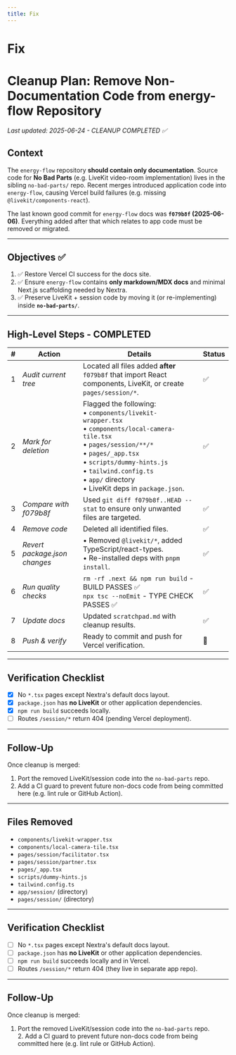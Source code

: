 ```yaml
---
title: Fix
---
```


# Fix

# Cleanup Plan: Remove Non-Documentation Code from energy-flow Repository

_Last updated: 2025-06-24 - CLEANUP COMPLETED ✅_

## Context
The `energy-flow` repository **should contain only documentation**. Source code for **No Bad Parts** (e.g. LiveKit video-room implementation) lives in the sibling `no-bad-parts/` repo. Recent merges introduced application code into `energy-flow`, causing Vercel build failures (e.g. missing `@livekit/components-react`).

The last known good commit for `energy-flow` docs was **`f079b8f` (2025-06-06)**. Everything added after that which relates to app code must be removed or migrated.

---

## Objectives ✅
1. ✅ Restore Vercel CI success for the docs site.
2. ✅ Ensure `energy-flow` contains **only markdown/MDX docs** and minimal Next.js scaffolding needed by Nextra.
3. ✅ Preserve LiveKit + session code by moving it (or re-implementing) inside **`no-bad-parts/`**.

---

## High-Level Steps - COMPLETED
| # | Action | Details | Status |
|---|--------|---------|--------|
|1| _Audit current tree_ | Located all files added **after** `f079b8f` that import React components, LiveKit, or create `pages/session/*`. | ✅ |
|2| _Mark for deletion_ | Flagged the following:<br/>• `components/livekit-wrapper.tsx`<br/>• `components/local-camera-tile.tsx`<br/>• `pages/session/**/*`<br/>• `pages/_app.tsx`<br/>• `scripts/dummy-hints.js`<br/>• `tailwind.config.ts`<br/>• `app/` directory<br/>• LiveKit deps in `package.json`. | ✅ |
|3| _Compare with f079b8f_ | Used `git diff f079b8f..HEAD --stat` to ensure only unwanted files are targeted. | ✅ |
|4| _Remove code_ | Deleted all identified files. | ✅ |
|5| _Revert package.json changes_ |• Removed `@livekit/*`, added TypeScript/react-types.<br/>• Re-installed deps with `pnpm install`. | ✅ |
|6| _Run quality checks_ | `rm -rf .next && npm run build` - BUILD PASSES ✅<br/>`npx tsc --noEmit` - TYPE CHECK PASSES ✅ | ✅ |
|7| _Update docs_ | Updated `scratchpad.md` with cleanup results. | ✅ |
|8| _Push & verify_ | Ready to commit and push for Vercel verification. | 🔄 |

---

## Verification Checklist
- [x] No `*.tsx` pages except Nextra's default docs layout.
- [x] `package.json` has **no LiveKit** or other application dependencies.
- [x] `npm run build` succeeds locally.
- [ ] Routes `/session/*` return 404 (pending Vercel deployment).

---

## Follow-Up
Once cleanup is merged:
1. Port the removed LiveKit/session code into the `no-bad-parts` repo.
2. Add a CI guard to prevent future non-docs code from being committed here (e.g. lint rule or GitHub Action).

---

## Files Removed
- `components/livekit-wrapper.tsx`
- `components/local-camera-tile.tsx`
- `pages/session/facilitator.tsx`
- `pages/session/partner.tsx`
- `pages/_app.tsx`
- `scripts/dummy-hints.js`
- `tailwind.config.ts`
- `app/session/` (directory)
- `pages/session/` (directory)

---

## Verification Checklist
- [ ] No `*.tsx` pages except Nextra's default docs layout.
- [ ] `package.json` has **no LiveKit** or other application dependencies.
- [ ] `npm run build` succeeds locally and in Vercel.
- [ ] Routes `/session/*` return 404 (they live in separate app repo).

---

## Follow-Up
Once cleanup is merged:
1. Port the removed LiveKit/session code into the `no-bad-parts` repo.<br/>2. Add a CI guard to prevent future non-docs code from being committed here (e.g. lint rule or GitHub Action). 